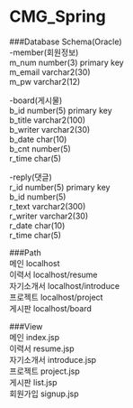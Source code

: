 # CMG_Spring

###Database Schema(Oracle)  
-member(회원정보)  
m_num number(3) primary key  
m_email  varchar2(30)  
m_pw  varchar2(12)  
  
-board(게시물)  
b_id number(5) primary key  
b_title varchar2(100)  
b_writer varchar2(30)  
b_date char(10)  
b_cnt number(5)  
r_time char(5)  
  
-reply(댓글)  
r_id number(5) primary key  
b_id number(5)  
r_text varchar2(300)  
r_writer varchar2(30)  
r_date char(10)  
r_time char(5)  
   
  
###Path  
메인 localhost  
이력서 localhost/resume  
자기소개서 localhost/introduce  
프로젝트 localhost/project  
게시판 localhost/board  
  
###View  
메인 index.jsp  
이력서 resume.jsp  
자기소개서 introduce.jsp  
프로젝트 project.jsp  
게시판 list.jsp  
회원가입 signup.jsp  
